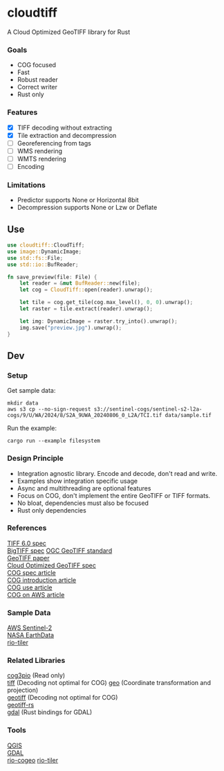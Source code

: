 # cloudtiff

A Cloud Optimized GeoTIFF library for Rust

### Goals

* COG focused
* Fast
* Robust reader
* Correct writer
* Rust only

### Features

- [x] TIFF decoding without extracting 
- [x] Tile extraction and decompression
- [ ] Georeferencing from tags
- [ ] WMS rendering
- [ ] WMTS rendering
- [ ] Encoding

### Limitations

* Predictor supports None or Horizontal 8bit
* Decompression supports None or Lzw or Deflate


## Use

```rs
use cloudtiff::CloudTiff;
use image::DynamicImage;
use std::fs::File;
use std::io::BufReader;

fn save_preview(file: File) {
    let reader = &mut BufReader::new(file);
    let cog = CloudTiff::open(reader).unwrap();

    let tile = cog.get_tile(cog.max_level(), 0, 0).unwrap();
    let raster = tile.extract(reader).unwrap();

    let img: DynamicImage = raster.try_into().unwrap();
    img.save("preview.jpg").unwrap();
}
```

## Dev

### Setup

Get sample data:
```
mkdir data
aws s3 cp --no-sign-request s3://sentinel-cogs/sentinel-s2-l2a-cogs/9/U/WA/2024/8/S2A_9UWA_20240806_0_L2A/TCI.tif data/sample.tif
```

Run the example:
```
cargo run --example filesystem
```

### Design Principle
* Integration agnostic library. Encode and decode, don't read and write.
* Examples show integration specific usage
* Async and multithreading are optional features
* Focus on COG, don't implement the entire GeoTIFF or TIFF formats.
* No bloat, dependencies must also be focused
* Rust only dependencies

### References
[TIFF 6.0 spec](https://download.osgeo.org/geotiff/spec/tiff6.pdf)  
[BigTIFF spec](https://web.archive.org/web/20240622111852/https://www.awaresystems.be/imaging/tiff/bigtiff.html)
[OGC GeoTIFF standard](https://docs.ogc.org/is/19-008r4/19-008r4.html)  
[GeoTIFF paper](https://www.geospatialworld.net/wp-content/uploads/images/pdf/117.pdf)  
[Cloud Optimized GeoTIFF spec](https://github.com/cogeotiff/cog-spec/blob/master/spec.md)  
[COG spec article](https://cogeotiff.github.io/rio-cogeo/Is_it_a_COG/)  
[COG introduction article](https://developers.planet.com/docs/planetschool/an-introduction-to-cloud-optimized-geotiffs-cogs-part-1-overview/)  
[COG use article](https://medium.com/@_VincentS_/do-you-really-want-people-using-your-data-ec94cd94dc3f)  
[COG on AWS article](https://opengislab.com/blog/2021/4/17/hosting-and-accessing-cloud-optimized-geotiffs-on-aws-s3)  

### Sample Data
[AWS Sentinel-2](https://registry.opendata.aws/sentinel-2-l2a-cogs/)  
[NASA EarthData](https://www.earthdata.nasa.gov/engage/cloud-optimized-geotiffs)  
[rio-tiler](https://github.com/cogeotiff/rio-tiler/tree/6.4.0/tests/fixtures)  

### Related Libraries
[cog3pio](https://github.com/weiji14/cog3pio) (Read only)  
[tiff](https://crates.io/crates/tiff) (Decoding not optimal for COG)
[geo](https://crates.io/crates/geo) (Coordinate transformation and projection)  
[geotiff](https://crates.io/crates/geotiff) (Decoding not optimal for COG)  
[geotiff-rs](https://github.com/fizyk20/geotiff-rs)  
[gdal](https://crates.io/crates/gdal) (Rust bindings for GDAL)  

### Tools
[QGIS](https://cogeo.org/qgis-tutorial.html)  
[GDAL](https://gdal.org/en/latest/drivers/raster/cog.html)  
[rio-cogeo](https://github.com/cogeotiff/rio-cogeo)
[rio-tiler](https://github.com/cogeotiff/rio-tiler)